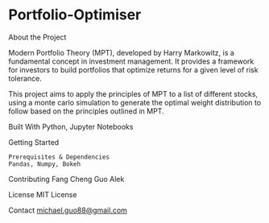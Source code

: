 # Portfolio-Optimiser

About the Project

Modern Portfolio Theory (MPT), developed by Harry Markowitz, is a fundamental concept in investment management. It provides a framework for investors to build portfolios that optimize returns for a given level of risk tolerance.

This project aims to apply the principles of MPT to a list of different stocks, using a monte carlo simulation to generate the optimal weight distribution to follow based on the principles outlined in MPT.

Built With
Python, Jupyter Notebooks

Getting Started

    Prerequisites & Dependencies
    Pandas, Numpy, Bokeh

Contributing
Fang Cheng Guo
Alek

License
MIT License

Contact
michael.guo88@gmail.com

